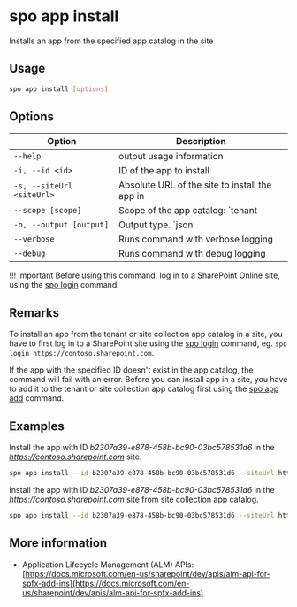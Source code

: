 # spo app install

Installs an app from the specified app catalog in the site

## Usage

```sh
spo app install [options]
```

## Options

Option|Description
------|-----------
`--help`|output usage information
`-i, --id <id>`|ID of the app to install
`-s, --siteUrl <siteUrl>`|Absolute URL of the site to install the app in
`--scope [scope]`|Scope of the app catalog: `tenant|sitecollection`. Default `tenant`
`-o, --output [output]`|Output type. `json|text`. Default `text`
`--verbose`|Runs command with verbose logging
`--debug`|Runs command with debug logging

!!! important
    Before using this command, log in to a SharePoint Online site, using the [spo login](../login.md) command.

## Remarks

To install an app from the tenant or site collection app catalog in a site, you have to first log in to a SharePoint site using the [spo login](../login.md) command, eg. `spo login https://contoso.sharepoint.com`.

If the app with the specified ID doesn't exist in the app catalog, the command will fail with an error. Before you can install app in a site, you have to add it to the tenant or site collection app catalog first using the [spo app add](./app-add.md) command.

## Examples

Install the app with ID _b2307a39-e878-458b-bc90-03bc578531d6_ in the _https://contoso.sharepoint.com_ site.

```sh
spo app install --id b2307a39-e878-458b-bc90-03bc578531d6 --siteUrl https://contoso.sharepoint.com
```

Install the app with ID _b2307a39-e878-458b-bc90-03bc578531d6_ in the _https://contoso.sharepoint.com_ site from site collection app catalog.

```sh
spo app install --id b2307a39-e878-458b-bc90-03bc578531d6 --siteUrl https://contoso.sharepoint.com --scope sitecollection
```

## More information

- Application Lifecycle Management (ALM) APIs: [https://docs.microsoft.com/en-us/sharepoint/dev/apis/alm-api-for-spfx-add-ins](https://docs.microsoft.com/en-us/sharepoint/dev/apis/alm-api-for-spfx-add-ins)